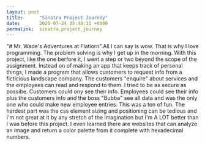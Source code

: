 ```yaml
---
layout: post
title:      "Sinatra Project Journey"
date:       2020-07-24 05:40:31 +0000
permalink:  sinatra_project_journey
---
```



 "# Mr. Wade's Adventures at Flatiorn".All I can say is wow. That is why I love programming. The problem solving is why I get up in the morning. With this project, like the one berfore it, I went a step or two beyond the scope of the assignment. Instead on of making an app that keeps track of personal things, I made a program that allows customers to request info from a ficticious landscape company. The customers "enquire" about services and the employees can read and respond to them. I tried to be as secure as possibe. Customers could ony see their info. Employees could see their info plus the customers info and the boss "Bubba" see all data and was the only one who could make new employee entries. This was a ton of fun. The hardest part was the css element sizing and positioning can be tedious and I'm not great at it by any stretch of the imagination but I'm A LOT better than I was before this project. I even learned there are websites that can analyze an image and return a color palette from it complete with hexadecimal numbers.
